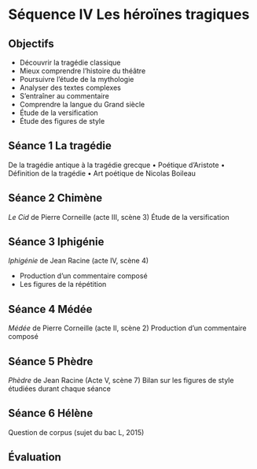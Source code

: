 # Séquence IV Les héroïnes tragiques

## Objectifs

- Découvrir la tragédie classique
- Mieux comprendre l’histoire du théâtre
- Poursuivre l’étude de la mythologie
- Analyser des textes complexes
- S’entraîner au commentaire
- Comprendre la langue du Grand siècle
- Étude de la versification
- Étude des figures de style

## Séance 1 La tragédie
De la tragédie antique à la tragédie grecque
• Poétique d’Aristote
• Définition de la tragédie
• Art poétique de Nicolas Boileau

## Séance 2 Chimène
*Le Cid* de Pierre Corneille (acte III, scène 3)
Étude de la versification

## Séance 3 Iphigénie
*Iphigénie* de Jean Racine (acte IV, scène 4)
- Production d’un commentaire composé
- Les figures de la répétition

## Séance 4 Médée
*Médée* de Pierre Corneille (acte II, scène 2)
Production d’un commentaire composé

## Séance 5 Phèdre
*Phèdre* de Jean Racine (Acte V, scène 7)
Bilan sur les figures de style étudiées durant chaque séance

## Séance 6 Hélène
Question de corpus (sujet du bac L, 2015)

## Évaluation 
